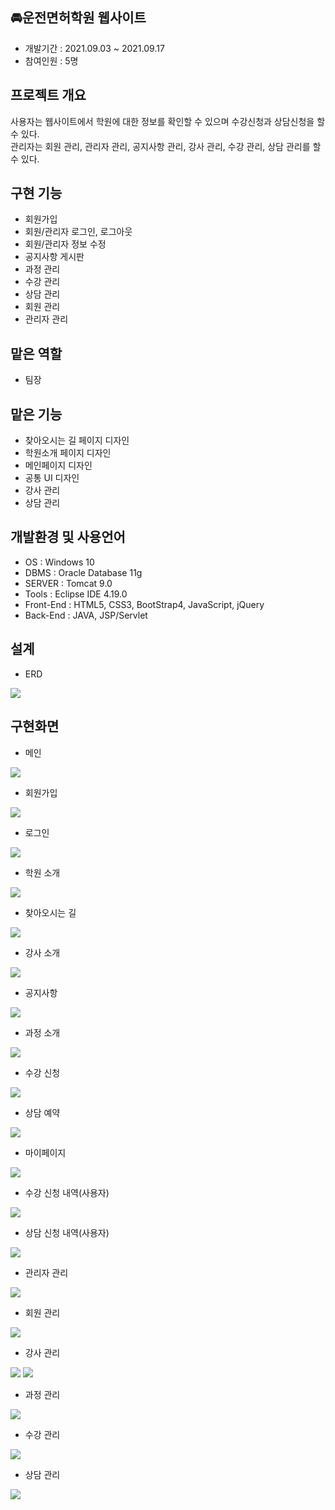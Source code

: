 ## 🚘운전면허학원 웹사이트
* 개발기간 : 2021.09.03 ~ 2021.09.17
* 참여인원 : 5명

## 프로젝트 개요
사용자는 웹사이트에서 학원에 대한 정보를 확인할 수 있으며 수강신청과 상담신청을 할 수 있다. <br>
관리자는 회원 관리, 관리자 관리, 공지사항 관리, 강사 관리, 수강 관리, 상담 관리를 할 수 있다.

## 구현 기능
* 회원가입
* 회원/관리자 로그인, 로그아웃
* 회원/관리자 정보 수정
* 공지사항 게시판
* 과정 관리
* 수강 관리
* 상담 관리
* 회원 관리
* 관리자 관리

## 맡은 역할
* 팀장

## 맡은 기능
* 찾아오시는 길 페이지 디자인
* 학원소개 페이지 디자인
* 메인페이지 디자인
* 공통 UI 디자인
* 강사 관리
* 상담 관리

## 개발환경 및 사용언어
* OS : Windows 10
* DBMS : Oracle Database 11g
* SERVER : Tomcat 9.0
* Tools : Eclipse IDE 4.19.0
* Front-End : HTML5, CSS3, BootStrap4, JavaScript, jQuery
* Back-End : JAVA, JSP/Servlet

## 설계
* ERD
<img src="https://user-images.githubusercontent.com/90167476/147130755-0ff30d28-b6e6-4634-be84-6f25bd037234.png" />

## 구현화면
* 메인
<img src="https://user-images.githubusercontent.com/79852136/147151094-699e4099-bc71-4422-90ca-57f6be3b5ff3.png "/>
<br>

* 회원가입
<img src="https://user-images.githubusercontent.com/79852136/147152632-a735c7df-a527-4489-8963-69f49c4ae51e.png "/>
<br>

* 로그인
<img src="https://user-images.githubusercontent.com/79852136/147152670-cfa9b686-271f-45e1-a069-b80b08f49ea9.png "/>
<br>

* 학원 소개
<img src="https://user-images.githubusercontent.com/79852136/147152673-f7602ca3-1dfe-4bf1-a263-c62591372999.png" />
<br>

* 찾아오시는 길
<img src="https://user-images.githubusercontent.com/79852136/147152675-e1f186d8-7bb0-4960-9037-ecda29ddd507.png "/>
<br>

* 강사 소개
<img src="https://user-images.githubusercontent.com/79852136/147155129-3f8e319b-9496-4e81-994f-d00a477a02b5.png "/>
<br>

* 공지사항
<img src="https://user-images.githubusercontent.com/79852136/147152677-dd53c74e-8baf-4baa-b5a8-f25ec79e76f8.png "/>
<br>

* 과정 소개
<img src="https://user-images.githubusercontent.com/79852136/147152915-0dba780c-a6b4-48db-9367-7235f618e38f.png "/>
<br>

* 수강 신청
<img src="https://user-images.githubusercontent.com/79852136/147152917-e4eecd4f-adbd-4e6e-a919-7b0a2db35a99.png "/>
<br>

* 상담 예약
<img src="https://user-images.githubusercontent.com/79852136/147152918-35e2a6e1-1546-4625-87ee-70f489dcb1df.png "/>
<br>

* 마이페이지
<img src="https://user-images.githubusercontent.com/79852136/147153080-59e1fa7a-8fb4-4efe-9bad-7151165082c6.png "/>
<br>

* 수강 신청 내역(사용자)
<img src="https://user-images.githubusercontent.com/79852136/147152913-de0f57cd-ac0d-4e47-a3a3-01ff9def8d17.png "/>
<br>

* 상담 신청 내역(사용자)
<img src="https://user-images.githubusercontent.com/79852136/147153041-000f3be5-c82b-4ca9-b5fb-eba71402eeba.png "/>
<br>

* 관리자 관리
<img src="https://user-images.githubusercontent.com/79852136/147153528-d22dac07-9d90-4a1c-a596-e0930473ed10.png "/>
<br>

* 회원 관리
<img src="https://user-images.githubusercontent.com/79852136/147153740-cafb9da7-a95e-4a98-8520-cb2c022c1f29.png "/>
<br>

* 강사 관리
<img src="https://user-images.githubusercontent.com/79852136/147155320-6d9aac4c-f765-4735-ba8a-247df0de6abb.png "/>
<img src="https://user-images.githubusercontent.com/79852136/147153554-24756fcb-e39c-4691-845a-37d4718df900.png "/>
<br>

* 과정 관리
<img src="https://user-images.githubusercontent.com/79852136/147153606-537052e9-815b-4530-9475-c0cb95f6b93f.png "/>
<br>

* 수강 관리
<img src="https://user-images.githubusercontent.com/79852136/147153625-13cc3750-f1a3-4e57-b4eb-c36046357aca.png "/>
<br>

* 상담 관리
<img src="https://user-images.githubusercontent.com/79852136/147153656-ca0fc4d3-ac57-4864-bc64-4a6e07de850a.png "/>
<br>
